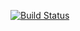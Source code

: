 [![Build Status](https://travis-ci.org/mle86/csv-parser.svg?branch=master)](https://travis-ci.org/mle86/csv-parser)

